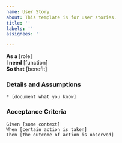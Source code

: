 ```yaml
---
name: User Story
about: This template is for user stories.
title: ''
labels: ''
assignees: ''

---
```


**As a** [role]  
**I need** [function]  
**So that** [benefit]  
      
### Details and Assumptions
    * [document what you know]      
### Acceptance Criteria     
    Given [some context]
    When [certain action is taken]
    Then [the outcome of action is observed]
